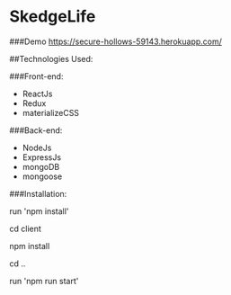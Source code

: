 # SkedgeLife

###Demo
https://secure-hollows-59143.herokuapp.com/

##Technologies Used:

###Front-end:
* ReactJs
* Redux
* materializeCSS

###Back-end:
* NodeJs
* ExpressJs
* mongoDB 
* mongoose


###Installation:

run 'npm install'

cd client

npm install

cd ..

run 'npm run start'